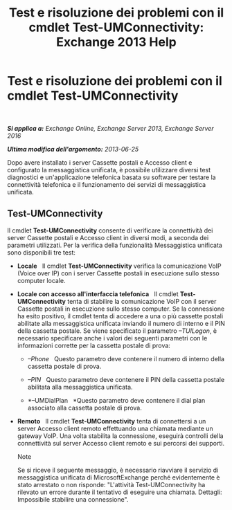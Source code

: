 ﻿---
title: 'Test e risoluzione dei problemi con il cmdlet Test-UMConnectivity: Exchange 2013 Help'
TOCTitle: Test e risoluzione dei problemi con il cmdlet Test-UMConnectivity
ms:assetid: 08e67a99-e37f-4afd-bd58-455b62580af7
ms:mtpsurl: https://technet.microsoft.com/it-it/library/Aa995978(v=EXCHG.150)
ms:contentKeyID: 56269828
ms.date: 05/22/2018
mtps_version: v=EXCHG.150
ms.translationtype: MT
---

# Test e risoluzione dei problemi con il cmdlet Test-UMConnectivity

 

_**Si applica a:** Exchange Online, Exchange Server 2013, Exchange Server 2016_

_**Ultima modifica dell'argomento:** 2013-06-25_

Dopo avere installato i server Cassette postali e Accesso client e configurato la messaggistica unificata, è possibile utilizzare diversi test diagnostici e un'applicazione telefonica basata su software per testare la connettività telefonica e il funzionamento dei servizi di messaggistica unificata.

## Test-UMConnectivity

Il cmdlet **Test-UMConnectivity** consente di verificare la connettività dei server Cassette postali e Accesso client in diversi modi, a seconda dei parametri utilizzati. Per la verifica della funzionalità Messaggistica unificata sono disponibili tre test:

  - **Locale**   Il cmdlet **Test-UMConnectivity** verifica la comunicazione VoIP (Voice over IP) con i server Cassette postali in esecuzione sullo stesso computer locale.

  - **Locale con accesso all'interfaccia telefonica**   Il cmdlet **Test-UMConnectivity** tenta di stabilire la comunicazione VoIP con il server Cassette postali in esecuzione sullo stesso computer. Se la connessione ha esito positivo, il cmdlet tenta di accedere a una o più cassette postali abilitate alla messaggistica unificata inviando il numero di interno e il PIN della cassetta postale. Se viene specificato il parametro *–TUILogon*, è necessario specificare anche i valori dei seguenti parametri con le informazioni corrette per la cassetta postale di prova:
    
      - *–Phone*   Questo parametro deve contenere il numero di interno della cassetta postale di prova.
    
      - *–PIN*   Questo parametro deve contenere il PIN della cassetta postale abilitata alla messaggistica unificata.
    
      - *–UMDialPlan   *Questo parametro deve contenere il dial plan associato alla cassetta postale di prova.

  - **Remoto**   Il cmdlet **Test-UMConnectivity** tenta di connettersi a un server Accesso client remoto effettuando una chiamata mediante un gateway VoIP. Una volta stabilita la connessione, eseguirà controlli della connettività sul server Accesso client remoto e sui percorsi dei supporti.
    

    > [!NOTE]
    > Se si riceve il seguente messaggio, è necessario riavviare il servizio di messaggistica unificata di MicrosoftExchange perché evidentemente è stato arrestato o non risponde: "L'attività Test-UMConnectivity ha rilevato un errore durante il tentativo di eseguire una chiamata. Dettagli: Impossibile stabilire una connessione".


